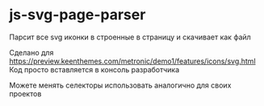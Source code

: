 # js-svg-page-parser
Парсит все svg иконки в строенные в страницу и скачивает как файл

Сделано для https://preview.keenthemes.com/metronic/demo1/features/icons/svg.html
Код просто вставляется в консоль разработчика

Можете менять селекторы использовать аналогично для своих проектов
